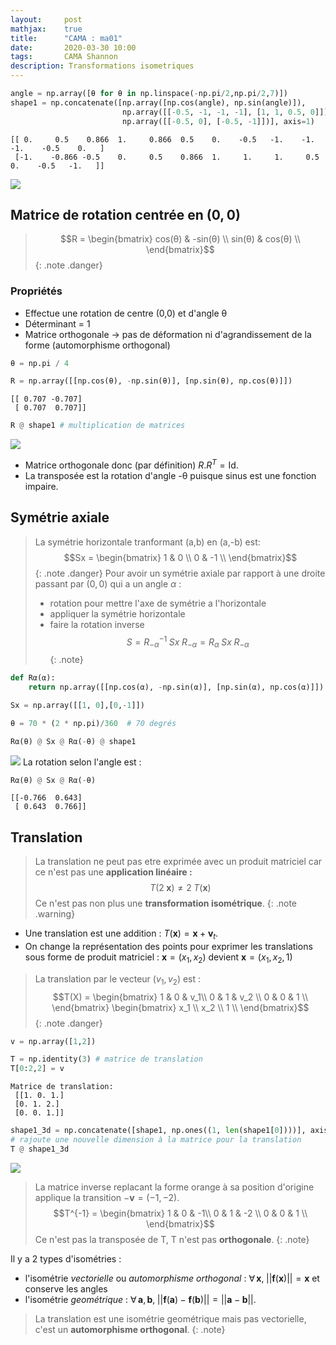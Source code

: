 ```yaml
---
layout:     post
mathjax:    true
title:      "CAMA : ma01"
date:       2020-03-30 10:00
tags:       CAMA Shannon
description: Transformations isometriques
---
```

~~~ python
angle = np.array([θ for θ in np.linspace(-np.pi/2,np.pi/2,7)])
shape1 = np.concatenate([np.array([np.cos(angle), np.sin(angle)]), 
                         np.array([[-0.5, -1, -1, -1], [1, 1, 0.5, 0]]),
                         np.array([[-0.5, 0], [-0.5, -1]])], axis=1)
~~~

~~~
[[ 0.     0.5    0.866  1.     0.866  0.5    0.    -0.5   -1.    -1.    -1.    -0.5    0.   ]
 [-1.    -0.866 -0.5    0.     0.5    0.866  1.     1.     1.     0.5    0.    -0.5   -1.   ]]
~~~

![](https://i.imgur.com/mDwFYuu.png)
## Matrice de rotation centrée en $(0, 0)$
> $$R = \begin{bmatrix}
> cos(θ) & -sin(θ) \\
> sin(θ) & cos(θ)  \\
> \end{bmatrix}$$
{: .note .danger}

### Propriétés
* Effectue une rotation de centre (0,0) et d'angle θ
* Déterminant = 1
* Matrice orthogonale $\rightarrow$ pas de déformation ni d'agrandissement de la forme (automorphisme orthogonal)

~~~ python
θ = np.pi / 4

R = np.array([[np.cos(θ), -np.sin(θ)], [np.sin(θ), np.cos(θ)]])
~~~

~~~
[[ 0.707 -0.707]
 [ 0.707  0.707]]
~~~

~~~ python
R @ shape1 # multiplication de matrices
~~~

![](https://i.imgur.com/5gX0s31.png)
* Matrice orthogonale donc (par définition) $R.R^T = \textrm{Id}$.
* La transposée est la rotation d'angle -θ puisque sinus est une fonction impaire.

## Symétrie axiale
> La symétrie horizontale tranformant (a,b) en (a,-b) est:
> $$Sx = \begin{bmatrix}
> 1 & 0 \\
> 0 & -1  \\
> \end{bmatrix}$$
{: .note .danger}
> Pour avoir un symétrie axiale par rapport à une droite passant par $(0,0)$ qui a un angle $\alpha$ :
> * rotation pour mettre l'axe de symétrie a l'horizontale
> * appliquer la symétrie horizontale
> * faire la rotation inverse
> $$
> S = R_{-α}^{-1}\; Sx\; R_{-α} = R_α\;Sx\; R_{-α}
> $$
{: .note}
~~~ python
def Rα(α):
    return np.array([[np.cos(α), -np.sin(α)], [np.sin(α), np.cos(α)]])

Sx = np.array([[1, 0],[0,-1]])

θ = 70 * (2 * np.pi)/360  # 70 degrés

Rα(θ) @ Sx @ Rα(-θ) @ shape1
~~~

![](https://i.imgur.com/6xoIcP1.png)
La rotation selon l'angle est :
~~~ python
Rα(θ) @ Sx @ Rα(-θ)
~~~
~~~
[[-0.766  0.643]
 [ 0.643  0.766]]
~~~

## Translation

> La translation ne peut pas etre exprimée avec un produit matriciel car ce n'est pas une **application linéaire :**
> $$
> T(2\;\textbf{x}) \ne 2\; T(\textbf{x})
> $$
> Ce n'est pas non plus une **transformation isométrique**.
{: .note .warning}

* Une translation est une addition : $T(\textbf{x}) = \textbf{x} + \textbf{v}_t$.
* On change la représentation des points pour exprimer les translations sous forme de produit matriciel : $\textbf{x} = (x_1, x_2)$ devient $\textbf{x} = (x_1, x_2, 1)$

> La translation par le vecteur $(v_1, v_2)$ est : 
> $$T(X) = 
> \begin{bmatrix}
> 1 & 0 & v_1\\
> 0 & 1 & v_2 \\
> 0 & 0 & 1 \\
> \end{bmatrix}
> \begin{bmatrix}
> x_1 \\
> x_2 \\
> 1 \\
> \end{bmatrix}$$
{: .note .danger}


~~~python
v = np.array([1,2])

T = np.identity(3) # matrice de translation
T[0:2,2] = v
~~~

~~~
Matrice de translation:
 [[1. 0. 1.]
 [0. 1. 2.]
 [0. 0. 1.]]
~~~

~~~python
shape1_3d = np.concatenate([shape1, np.ones((1, len(shape1[0])))], axis=0) 
# rajoute une nouvelle dimension à la matrice pour la translation
T @ shape1_3d
~~~

![](https://i.imgur.com/mDN8rHe.png)

> La matrice inverse replacant la forme orange à sa position d'origine applique la transition $-\textbf{v} = (-1,-2)$.
> $$T^{-1} = 
> \begin{bmatrix}
> 1 & 0 & -1\\
> 0 & 1 & -2 \\
> 0 & 0 & 1 \\
> \end{bmatrix}$$
> Ce n'est pas la transposée de T, T n'est pas **orthogonale**.
{: .note}

Il y a 2 types d'isométries : 
* l'isométrie *vectorielle* ou *automorphisme orthogonal* : $\forall\, \textbf{x}, \;||\textbf{f}(\textbf{x})|| = \textbf{x}$ et conserve les angles
* l'isométrie *geométrique* : $\forall\, \textbf{a}, \textbf{b}, \; ||\textbf{f}(\textbf{a}) - \textbf{f}(\textbf{b})|| = ||\textbf{a} - \textbf{b}||$.

> La translation est une isométrie geométrique mais pas vectorielle, c'est un **automorphisme orthogonal**.
{: .note}
